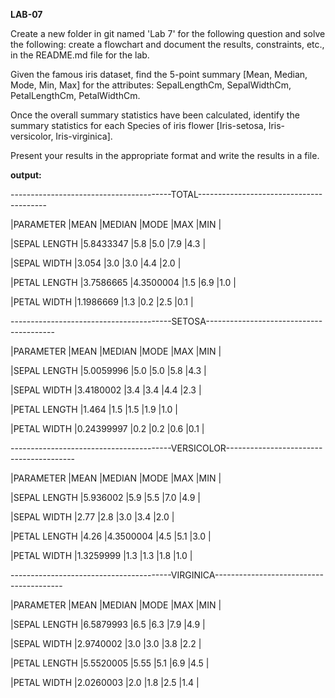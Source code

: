 **LAB-07**

Create a new folder in git named 'Lab 7' for the following question and solve the following: create a flowchart and document the results, constraints, etc., in the README.md file for the lab.

Given the famous iris dataset, find the 5-point summary [Mean, Median, Mode, Min, Max] for the attributes: SepalLengthCm, SepalWidthCm, PetalLengthCm, PetalWidthCm.

Once the overall summary statistics have been calculated, identify the summary statistics for each Species of iris flower [Iris-setosa, Iris-versicolor, Iris-virginica].

Present your results in the appropriate format and write the results in a file.

**output:**

----------------------------------------TOTAL----------------------------------------

|PARAMETER       |MEAN         |MEDIAN       |MODE        |MAX          |MIN           |

|SEPAL LENGTH    |5.8433347    |5.8          |5.0          |7.9         |4.3           |

|SEPAL WIDTH     |3.054        |3.0          |3.0          |4.4          |2.0          |

|PETAL LENGTH    |3.7586665    |4.3500004    |1.5          |6.9          |1.0          |

|PETAL WIDTH     |1.1986669    |1.3          |0.2          |2.5          |0.1          |

----------------------------------------SETOSA----------------------------------------

|PARAMETER    |MEAN         |MEDIAN       |MODE         |MAX          |MIN          |

|SEPAL LENGTH |5.0059996    |5.0          |5.0          |5.8          |4.3          |

|SEPAL WIDTH  |3.4180002    |3.4          |3.4          |4.4          |2.3          |

|PETAL LENGTH |1.464        |1.5          |1.5          |1.9          |1.0          |

|PETAL WIDTH  |0.24399997   |0.2          |0.2          |0.6          |0.1          |

----------------------------------------VERSICOLOR----------------------------------------

|PARAMETER    |MEAN         |MEDIAN       |MODE         |MAX          |MIN          |

|SEPAL LENGTH |5.936002     |5.9          |5.5          |7.0          |4.9          |

|SEPAL WIDTH  |2.77         |2.8          |3.0          |3.4          |2.0          |

|PETAL LENGTH |4.26         |4.3500004    |4.5          |5.1          |3.0          |

|PETAL WIDTH  |1.3259999    |1.3          |1.3          |1.8          |1.0          |

----------------------------------------VIRGINICA----------------------------------------

|PARAMETER    |MEAN         |MEDIAN       |MODE         |MAX          |MIN          |

|SEPAL LENGTH |6.5879993    |6.5          |6.3          |7.9          |4.9          |

|SEPAL WIDTH  |2.9740002    |3.0          |3.0          |3.8          |2.2          |

|PETAL LENGTH |5.5520005    |5.55         |5.1          |6.9          |4.5          |

|PETAL WIDTH  |2.0260003    |2.0          |1.8          |2.5          |1.4          |



